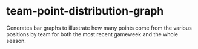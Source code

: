 # team-point-distribution-graph
Generates bar graphs to illustrate how many points come from the various positions by team for both the most recent gameweek and the whole season.